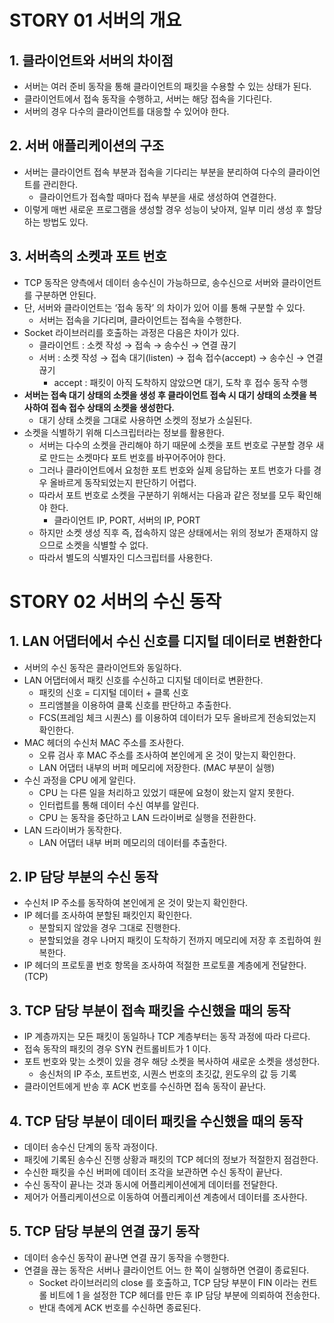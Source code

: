 # STORY 01 서버의 개요

## 1. 클라이언트와 서버의 차이점

- 서버는 여러 준비 동작을 통해 클라이언트의 패킷을 수용할 수 있는 상태가 된다.
- 클라이언트에서 접속 동작을 수행하고, 서버는 해당 접속을 기다린다.
- 서버의 경우 다수의 클라이언트를 대응할 수 있어야 한다.

## 2. 서버 애플리케이션의 구조

- 서버는 클라이언트 접속 부분과 접속을 기다리는 부분을 분리하여 다수의 클라이언트를 관리한다.
    - 클라이언트가 접속할 때마다 접속 부분을 새로 생성하여 연결한다.
- 이렇게 매번 새로운 프로그램을 생성할 경우 성능이 낮아져, 일부 미리 생성 후 할당하는 방법도 있다.

## 3. 서버측의 소켓과 포트 번호

- TCP 동작은 양측에서 데이터 송수신이 가능하므로, 송수신으로 서버와 클라이언트를 구분하면 안된다.
- 단, 서버와 클라이언트는 ‘접속 동작’ 의 차이가 있어 이를 통해 구분할 수 있다.
    - 서버는 접속을 기다리며, 클라이언트는 접속을 수행한다.
- Socket 라이브러리를 호출하는 과정은 다음은 차이가 있다.
    - 클라이언트 : 소켓 작성 → 접속 → 송수신 → 연결 끊기
    - 서버 : 소켓 작성 → 접속 대기(listen) → 접속 접수(accept) → 송수신 → 연결 끊기
        - accept : 패킷이 아직 도착하지 않았으면 대기, 도착 후 접수 동작 수행
- **서버는 접속 대기 상태의 소켓을 생성 후 클라이언트 접속 시 대기 상태의 소켓을 복사하여 접속 접수 상태의 소켓을 생성한다.**
    - 대기 상태 소켓을 그대로 사용하면 소켓의 정보가 소실된다.
- 소켓을 식별하기 위해 디스크립터라는 정보를 활용한다.
    - 서버는 다수의 소켓을 관리해야 하기 때문에 소켓을 포트 번호로 구분할 경우 새로 만드는 소켓마다 포트 번호를 바꾸어주어야 한다.
    - 그러나 클라이언트에서 요청한 포트 번호와 실제 응답하는 포트 번호가 다를 경우 올바르게 동작되었는지 판단하기 어렵다.
    - 따라서 포트 번호로 소켓을 구분하기 위해서는 다음과 같은 정보를 모두 확인해야 한다.
        - 클라이언트 IP, PORT, 서버의 IP, PORT
    - 하지만 소켓 생성 직후 즉, 접속하지 않은 상태에서는 위의 정보가 존재하지 않으므로 소켓을 식별할 수 없다.
    - 따라서 별도의 식별자인 디스크립터를 사용한다.

# STORY 02 서버의 수신 동작

## 1. LAN 어댑터에서 수신 신호를 디지털 데이터로 변환한다

- 서버의 수신 동작은 클라이언트와 동일하다.
- LAN 어댑터에서 패킷 신호를 수신하고 디지털 데이터로 변환한다.
    - 패킷의 신호 = 디지털 데이터 + 클록 신호
    - 프리앰블을 이용하여 클록 신호를 판단하고 추출한다.
    - FCS(프레임 체크 시퀀스) 를 이용하여 데이터가 모두 올바르게 전송되었는지 확인한다.
- MAC 헤더의 수신처 MAC 주소를 조사한다.
    - 오류 검사 후 MAC 주소를 조사하여 본인에게 온 것이 맞는지 확인한다.
    - LAN 어댑터 내부의 버퍼 메모리에 저장한다. (MAC 부분이 실행)
- 수신 과정을 CPU 에게 알린다.
    - CPU 는 다른 일을 처리하고 있었기 때문에 요청이 왔는지 알지 못한다.
    - 인터럽트를 통해 데이터 수신 여부를 알린다.
    - CPU 는 동작을 중단하고 LAN 드라이버로 실행을 전환한다.
- LAN 드라이버가 동작한다.
    - LAN 어댑터 내부 버퍼 메모리의 데이터를 추출한다.

## 2. IP 담당 부분의 수신 동작

- 수신처 IP 주소를 동작하여 본인에게 온 것이 맞는지 확인한다.
- IP 헤더를 조사하여 분할된 패킷인지 확인한다.
    - 분할되지 않았을 경우 그대로 진행한다.
    - 분할되었을 경우 나머지 패킷이 도착하기 전까지 메모리에 저장 후 조립하여 원복한다.
- IP 헤더의 프로토콜 번호 항목을 조사하여 적절한 프로토콜 계층에게 전달한다. (TCP)

## 3. TCP 담당 부분이 접속 패킷을 수신했을 때의 동작

- IP 계층까지는 모든 패킷이 동일하나 TCP 계층부터는 동작 과정에 따라 다르다.
- 접속 동작의 패킷의 경우 SYN 컨트롤비트가 1 이다.
- 포트 번호와 맞는 소켓이 있을 경우 해당 소켓을 복사하여 새로운 소켓을 생성한다.
    - 송신처의 IP 주소, 포트번호, 시퀀스 번호의 초깃값, 윈도우의 값 등 기록
- 클라이언트에게 반송 후 ACK 번호를 수신하면 접속 동작이 끝난다.

## 4. TCP 담당 부분이 데이터 패킷을 수신했을 때의 동작

- 데이터 송수신 단계의 동작 과정이다.
- 패킷에 기록된 송수신 진행 상황과 패킷의 TCP 헤더의 정보가 적절한지 점검한다.
- 수신한 패킷을 수신 버퍼에 데이터 조각을 보관하면 수신 동작이 끝난다.
- 수신 동작이 끝나는 것과 동시에 어플리케이션에게 데이터를 전달한다.
- 제어가 어플리케이션으로 이동하여 어플리케이션 계층에서 데이터를 조사한다.

## 5. TCP 담당 부분의 연결 끊기 동작

- 데이터 송수신 동작이 끝나면 연결 끊기 동작을 수행한다.
- 연결을 끊는 동작은 서버나 클라이언트 어느 한 쪽이 실행하면 연결이 종료된다.
    - Socket 라이브러리의 close 를 호출하고, TCP 담당 부분이 FIN 이라는 컨트롤 비트에 1 을 설정한 TCP 헤더를 만든 후 IP 담당 부분에 의뢰하여 전송한다.
    - 반대 측에게 ACK 번호를 수신하면 종료된다.
